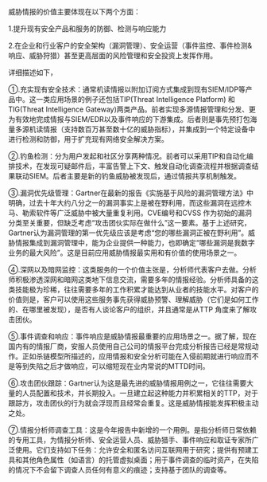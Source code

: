 威胁情报的价值主要体现在以下两个方面：



1.提升现有安全产品和服务的防御、检测与响应能力

2.在企业和行业客户的安全架构（漏洞管理）、安全运营（事件监控、事件检测&响应、威胁狩猎）甚至更高层面的风险管理和安全投资上发挥作用。



详细描述如下，



①.充实现有安全技术：通常机读情报以附加订阅方式集成到现有SIEM/IDP等产品中。这一类应用场景的例子还包括TIP(Threat Intelligence Platform) 和TIG(Threat Intelligence Gateway)两类产品。前者实现多源情报管理和分发、更为有效地完成情报与SIEM/EDR以及事件响应的下游集成。后者则是事先预打包海量多源机读情报（支持数百万甚至数十亿的威胁指标），并集成到一个特定设备中进行检测和防御，用于扩充现有网络安全解决方案。



②.钓鱼检测：分为用户发起和社区分享两种情况。前者可以采用TIP和自动化编排技术，在发现可疑邮件后，丰富告警上下文、触发自动化调查流程并根据调查结果联动SIEM。后者主要是新的钓鱼威胁被发现后，通过情报共享机制触发。



③.漏洞优先级管理：Gartner在最新的报告《实施基于风险的漏洞管理方法》中明确，过去十年大约八分之一的漏洞事实上是被在野利用，而这些漏洞在远控木马、勒索软件等广泛威胁中被大量重复利用。CVE编号和CVSS 作为初始的漏洞分类至关重要，但缺乏考虑“攻击团伙实际在做什么”这一要素。基于上述研究，Gartner认为漏洞管理的第一优先级应该是考虑“您的哪些漏洞正被在野利用”。威胁情报集成到漏洞管理中，能为企业提供一种能力，也即确定“哪些漏洞是我数字业务的最大风险”。这是目前应用威胁情报最实用和有价值的使用场景之一。



④.深网以及暗网监控：这类服务的一个价值主张是，分析师代表客户去做。分析师积极渗透深网和暗网这类地下信息交流，需要多年的情报经验。分析师具备的这类技能极为珍稀，往往需要多年的工作积累才能达到从业者的技能水平。对客户的价值则是，客户可以使用这些服务事先获得威胁预警、理解威胁（它们是如何工作的、在哪里被发现），是否有人谈论客户的组织，并且通常是从TTP 角度来了解攻击团伙。



⑤.事件调查和响应：事件响应是威胁情报最重要的应用场景之一。据了解，现在国内有的情报厂商，安服人员使用自己公司的情报平台完成分析报告已经是常规动作。正如杀链模型所描述的，应用情报和安全分析可能在入侵前期就进行响应而不是等到失陷之后才做响应，可以缩短现在业内常说的MTTD时间。



⑥.攻击团伙跟踪：Gartner认为这是最先进的威胁情报用例之一，它往往需要大量的人员配置和技术，并长期投入。一旦建立起这种能力并积累相关的TTP，对于跟踪方，攻击团伙的行为就会浮现而且经常会重复。这是威胁情报能发挥积极主动之处。



⑦.情报分析师调查工具：这是今年报告中新增的一个用例。是指分析师日常依赖的专用工具，为情报分析师、安全运营人员、威胁猎手、事件响应和取证专家所广泛使用。它们支持如下任务：允许安全和匿名访问互联网用于研究；提供有预建工具和其他角色属性（如语言）的托管虚拟桌面；用于事件调查的临时资产，在失陷的情况下不会留下调查人员任何有意义的痕迹；支持基于团队的调查等。
